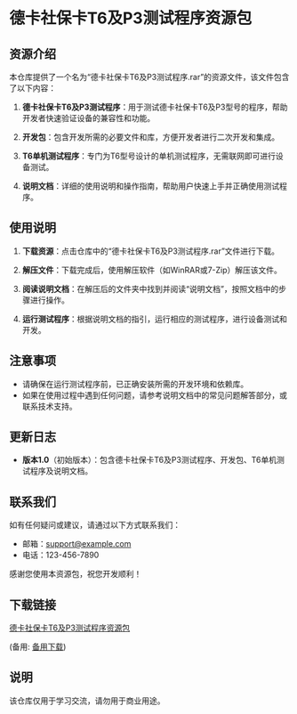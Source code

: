 # 德卡社保卡T6及P3测试程序资源包

## 资源介绍

本仓库提供了一个名为“德卡社保卡T6及P3测试程序.rar”的资源文件，该文件包含了以下内容：

1. **德卡社保卡T6及P3测试程序**：用于测试德卡社保卡T6及P3型号的程序，帮助开发者快速验证设备的兼容性和功能。

2. **开发包**：包含开发所需的必要文件和库，方便开发者进行二次开发和集成。

3. **T6单机测试程序**：专门为T6型号设计的单机测试程序，无需联网即可进行设备测试。

4. **说明文档**：详细的使用说明和操作指南，帮助用户快速上手并正确使用测试程序。

## 使用说明

1. **下载资源**：点击仓库中的“德卡社保卡T6及P3测试程序.rar”文件进行下载。

2. **解压文件**：下载完成后，使用解压软件（如WinRAR或7-Zip）解压该文件。

3. **阅读说明文档**：在解压后的文件夹中找到并阅读“说明文档”，按照文档中的步骤进行操作。

4. **运行测试程序**：根据说明文档的指引，运行相应的测试程序，进行设备测试和开发。

## 注意事项

- 请确保在运行测试程序前，已正确安装所需的开发环境和依赖库。
- 如果在使用过程中遇到任何问题，请参考说明文档中的常见问题解答部分，或联系技术支持。

## 更新日志

- **版本1.0**（初始版本）：包含德卡社保卡T6及P3测试程序、开发包、T6单机测试程序及说明文档。

## 联系我们

如有任何疑问或建议，请通过以下方式联系我们：

- 邮箱：support@example.com
- 电话：123-456-7890

感谢您使用本资源包，祝您开发顺利！

## 下载链接
[德卡社保卡T6及P3测试程序资源包](https://pan.quark.cn/s/9ef872c9a926) 

(备用: [备用下载](https://pan.baidu.com/s/1yb2ZpD334c1XAKOLUkQbBg?pwd=1234))

## 说明

该仓库仅用于学习交流，请勿用于商业用途。
